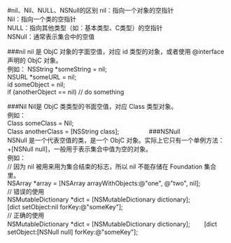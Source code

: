 #nil、Nil、NULL、NSNull的区别
nil：指向一个对象的空指针   
Nil：指向一个类的空指针   
NULL：指向其他类型（如：基本类型、C类型）的空指针   
NSNull：通常表示集合中的空值  

###nil
nil 是 ObjC 对象的字面空值，对应 id 类型的对象，或者使用 @interface 声明的 ObjC 对象。  
例如：
NSString *someString = nil;  
NSURL *someURL = nil;  
id someObject = nil;   
if (anotherObject == nil) // do something 

###Nil 
Nil是 ObjC 类类型的书面空值，对应 Class 类型对象。   
例如：   
Class someClass = Nil;    
Class anotherClass = [NSString class]; 
　　
　　
###NSNull   
NSNull 是一个代表空值的类，是一个 ObjC 对象。实际上它只有一个单例方法：+[NSNull null]，一般用于表示集合中值为空的对象。   
例如：   
// 因为 nil 被用来用为集合结束的标志，所以 nil 不能存储在 Foundation 集合里。   
NSArray *array = [NSArray arrayWithObjects:@"one", @"two", nil];   
// 错误的使用   
NSMutableDictionary *dict = [NSMutableDictionary dictionary];   
[dict setObject:nil forKey:@"someKey"];   
// 正确的使用   
NSMutableDictionary *dict = [NSMutableDictionary dictionary];
　　[dict setObject:[NSNull null] forKey:@"someKey"];

